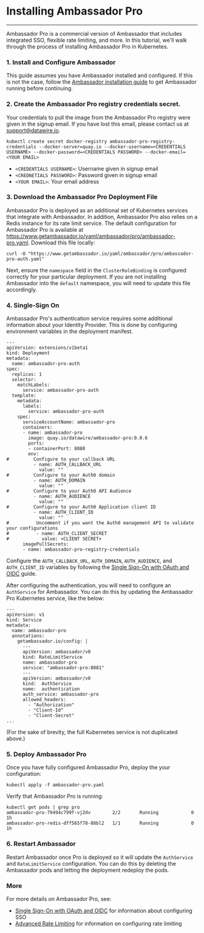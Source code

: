# Installing Ambassador Pro
---

Ambassador Pro is a commercial version of Ambassador that includes integrated SSO, flexible rate limiting, and more. In this tutorial, we'll walk through the process of installing Ambassador Pro in Kubernetes.

### 1. Install and Configure Ambassador
This guide assumes you have Ambassador installed and configured. If this is not the case, follow the [Ambassador installation guide](/user-guide/getting-started) to get Ambassador running before continuing.

### 2. Create the Ambassador Pro registry credentials secret.
Your credentials to pull the image from the Ambassador Pro registry were given in the signup email. If you have lost this email, please contact us at support@datawire.io.

```
kubectl create secret docker-registry ambassador-pro-registry-credentials --docker-server=quay.io --docker-username=<CREDENTIALS USERNAME> --docker-password=<CREDENTIALS PASSWORD> --docker-email=<YOUR EMAIL>
```
- `<CREDENTIALS USERNAME>`: Username given in signup email
- `<CREDNETIALS PASSWORD>`: Password given in signup email
- `<YOUR EMAIL>`: Your email address

### 3. Download the Ambassador Pro Deployment File 
Ambassador Pro is deployed as an additional set of Kubernetes services that integrate with Ambassador. In addition, Ambassador Pro also relies on a Redis instance for its rate limit service. The default configuration for Ambassador Pro is available at https://www.getambassador.io/yaml/ambassador/pro/ambassador-pro.yaml. Download this file locally:

```
curl -O "https://www.getambassador.io/yaml/ambassador/pro/ambassador-pro-auth.yaml"
```

Next, ensure the `namespace` field in the `ClusterRoleBinding` is configured correctly for your particular deployment. If you are not installing Ambassador into the `default` namespace, you will need to update this file accordingly.

### 4. Single-Sign On

Ambassador Pro's authentication service requires some additional information about your Identity Provider. This is done by configuring environment variables in the deployment manifest. 

```
---
apiVersion: extensions/v1beta1
kind: Deployment
metadata:
  name: ambassador-pro-auth
spec:
  replicas: 1
  selector:
    matchLabels:
      service: ambassador-pro-auth
  template:
    metadata:
      labels:
        service: ambassador-pro-auth
    spec:
      serviceAccountName: ambassador-pro
      containers:
      - name: ambassador-pro
        image: quay.io/datawire/ambassador-pro:0.0.6
        ports:
        - containerPort: 8080
        env:
#         Configure to your callback URL
          - name: AUTH_CALLBACK_URL
            value: ""
#         Configure to your Auth0 domain
          - name: AUTH_DOMAIN
            value: ""
#         Configure to your Auth0 API Audience
          - name: AUTH_AUDIENCE
            value: ""
#         Configure to your Auth0 Application client ID
          - name: AUTH_CLIENT_ID
            value: ""
#          Uncomment if you want the Auth0 management API to validate your configurations
#          - name: AUTH_CLIENT_SECRET
#            value: <CLIENT SECRET>
      imagePullSecrets:
      - name: ambassador-pro-registry-credentials
```

Configure the `AUTH_CALLBACK_URL`, `AUTH_DOMAIN`, `AUTH_AUDIENCE`, and `AUTH_CLIENT_ID` variables by following the [Single Sign-On with OAuth and OIDC](/user-guide/oauth-oidc-auth) guide.

After configuring the authentication, you will need to configure an `AuthService` for Ambassador. You can do this by updating the Ambassador Pro Kubernetes service, like the below:

```
---
apiVersion: v1
kind: Service
metadata:
  name: ambassador-pro
  annotations:
    getambassador.io/config: |
      ---
      apiVersion: ambassador/v0
      kind: RateLimitService
      name: ambassador-pro
      service: "ambassador-pro:8081"
      ---
      apiVersion: ambassador/v0
      kind:  AuthService
      name:  authentication
      auth_service: ambassador-pro
      allowed_headers:
        - "Authorization"
        - "Client-Id"
        - "Client-Secret"
...
```

(For the sake of brevity, the full Kubernetes service is not duplicated above.)

### 5. Deploy Ambassador Pro

Once you have fully configured Ambassador Pro, deploy the your configuration:

```
kubectl apply -f ambassador-pro.yaml
```

Verify that Ambassador Pro is running:

```
kubectl get pods | grep pro
ambassador-pro-79494c799f-vj2dv        2/2       Running            0         1h
ambassador-pro-redis-dff565f78-88bl2   1/1       Running            0         1h
```

### 6. Restart Ambassador

Restart Ambassador once Pro is deployed so it will update the `AuthService` and `RateLimitService` configuration. You can do this by deleting the Ambassador pods and letting the deployment redeploy the pods.

### More
For more details on Ambassador Pro, see:

* [Single Sign-On with OAuth and OIDC](/user-guide/oauth-oidc-auth) for information about configuring SSO
* [Advanced Rate Limiting](/user-guide/advanced-rate-limiting) for information on configuring rate limiting